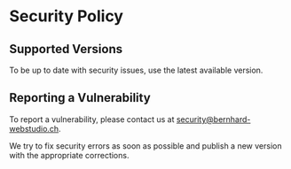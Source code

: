 # Security Policy

## Supported Versions

To be up to date with security issues, use the latest available version.

## Reporting a Vulnerability

To report a vulnerability, please contact us at security@bernhard-webstudio.ch.

We try to fix security errors as soon as possible and publish a new version with the appropriate corrections.
